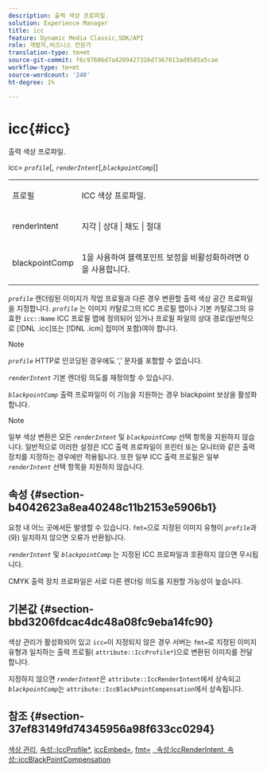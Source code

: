 ```yaml
---
description: 출력 색상 프로파일.
solution: Experience Manager
title: icc
feature: Dynamic Media Classic,SDK/API
role: 개발자,비즈니스 전문가
translation-type: tm+mt
source-git-commit: f6c97606d7a4209427316d7367013ad9585a5cae
workflow-type: tm+mt
source-wordcount: '240'
ht-degree: 1%

---
```



# icc{#icc}

출력 색상 프로파일.

icc= *`profile`*[, *`renderIntent`*[,*`blackpointComp`*]]

<table id="simpletable_DF1914FD351E4F2BA61372A52F0CFFBF"> 
 <tr class="strow"> 
  <td class="stentry"> <p><span class="codeph"> <span class="varname"> 프로필</span></span> </p></td> 
  <td class="stentry"> <p>ICC 색상 프로파일. </p></td> 
 </tr> 
 <tr class="strow"> 
  <td class="stentry"> <p><span class="codeph"> <span class="varname"> renderIntent  </span> </span> </p></td> 
  <td class="stentry"> <p>지각 | 상대 | 채도 | 절대 </p></td> 
 </tr> 
 <tr class="strow"> 
  <td class="stentry"> <p><span class="codeph"> <span class="varname"> blackpointComp</span> </span> </p></td> 
  <td class="stentry"> <p>1을 사용하여 블랙포인트 보정을 비활성화하려면 0을 사용합니다. </p></td> 
 </tr> 
</table>

*`profile`* 렌더링된 이미지가 작업 프로필과 다른 경우 변환할 출력 색상 공간 프로파일을 지정합니다. *`profile`* 는 이미지 카탈로그의 ICC 프로필 맵이나 기본 카탈로그의 유효한  `icc::Name` ICC 프로필 맵에 정의되어 있거나 프로필 파일의 상대 경로(일반적으로  [!DNL .icc]또는  [!DNL .icm] 접미어 포함)여야 합니다.

>[!NOTE]
>
>*`profile`* HTTP로 인코딩된 경우에도 &#39;,&#39; 문자를 포함할 수 없습니다.

*`renderIntent`* 기본 렌더링 의도를 재정의할 수 있습니다.

*`blackpointComp`* 출력 프로파일이 이 기능을 지원하는 경우 blackpoint 보상을 활성화합니다.

>[!NOTE]
>
>일부 색상 변환은 모든 *`renderIntent`* 및 *`blackpointComp`* 선택 항목을 지원하지 않습니다. 일반적으로 이러한 설정은 ICC 출력 프로파일이 프린터 또는 모니터와 같은 출력 장치를 지정하는 경우에만 적용됩니다. 또한 일부 ICC 출력 프로필은 일부 *`renderIntent`* 선택 항목을 지원하지 않습니다.

## 속성 {#section-b4042623a8ea40248c11b2153e5906b1}

요청 내 어느 곳에서든 발생할 수 있습니다. `fmt=`으로 지정된 이미지 유형이 *`profile`*&#x200B;과(와) 일치하지 않으면 오류가 반환됩니다.

*`renderIntent`* 및 *`blackpointComp`* 는 지정된 ICC 프로파일과 호환하지 않으면 무시됩니다.

CMYK 출력 장치 프로파일은 서로 다른 렌더링 의도를 지원할 가능성이 높습니다.

## 기본값 {#section-bbd3206fdcac4dc48a08fc9eba14fc90}

색상 관리가 활성화되어 있고 `icc=`이 지정되지 않은 경우 서버는 `fmt=`로 지정된 이미지 유형과 일치하는 출력 프로필( `attribute::IccProfile*`)으로 변환된 이미지를 전달합니다.

지정하지 않으면 *`renderIntent`*&#x200B;은 `attribute::IccRenderIntent`에서 상속되고 *`blackpointComp`*&#x200B;는 `attribute::IccBlackPointCompensation`에서 상속됩니다.

## 참조 {#section-37ef83149fd74345956a98f633cc0294}

[색상 관리](../../../../../ir-api/http-protocol/image-rendering-api-ref/c-ir-http-protocol-ref/c-ir-http-protocol-syntax-and-features/c-ir-color-management.md#concept-7bac7c2c41be42c1b301eae80abe6b8d),  [속성::IccProfile*](../../../../../ir-api/material-cat/image-rendering-api-ref/c-ir-material-catalog/c-ir-attributes-reference/r-ir-iccprofilecmyk.md#reference-55aead2d924847ffbd1be4c46add7127),  [iccEmbed=](../../../../../ir-api/http-protocol/image-rendering-api-ref/c-ir-http-protocol-ref/c-ir-http-protocol-command-reference/r-ir-iccembed.md#reference-47a433138c7c4b29b9b29871b2491a7f),  [fmt=](../../../../../ir-api/http-protocol/image-rendering-api-ref/c-ir-http-protocol-ref/c-ir-http-protocol-command-reference/r-ir-fmt.md#reference-4c743f67d56b47c5b774fcc900ff758c)  [ ](../../../../../ir-api/material-cat/image-rendering-api-ref/c-ir-material-catalog/c-ir-attributes-reference/r-ir-iccrenderintent.md#reference-3b80b7a4c25545a593c5076f318b5c40)  [, 속성:IccRenderIntent, 속성::iccBlackPointCompensation](../../../../../ir-api/material-cat/image-rendering-api-ref/c-ir-material-catalog/c-ir-attributes-reference/r-ir-iccblackpointcompensation.md#reference-d939b0cdf6564baaa88deb1059e3b7f0)
